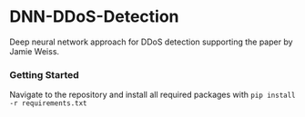 # DNN-DDoS-Detection
Deep neural network approach for DDoS detection supporting the paper by Jamie Weiss.

### Getting Started
Navigate to the repository and install all required packages with `pip install -r requirements.txt`
